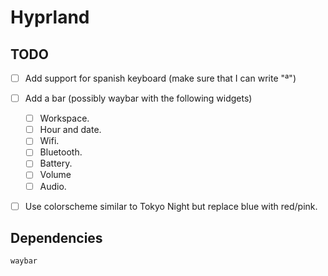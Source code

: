 # Hyprland

## TODO

- [ ] Add support for spanish keyboard (make sure that I can write "ª")

- [ ] Add a bar (possibly waybar with the following widgets)

  - [ ] Workspace.
  - [ ] Hour and date.
  - [ ] Wifi.
  - [ ] Bluetooth.
  - [ ] Battery.
  - [ ] Volume
  - [ ] Audio.

- [ ] Use colorscheme similar to Tokyo Night but replace blue with red/pink.

  

## Dependencies

```bash
waybar
```

